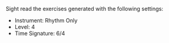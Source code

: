 Sight read the exercises generated with the following settings:

- Instrument: Rhythm Only
- Level: 4
- Time Signature: 6/4